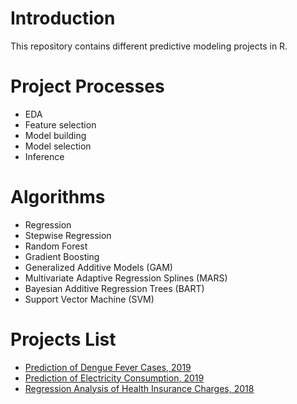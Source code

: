 # Introduction
This repository contains different predictive modeling projects in R.

# Project Processes
* EDA
* Feature selection
* Model building
* Model selection
* Inference

# Algorithms
* Regression
* Stepwise Regression
* Random Forest
* Gradient Boosting
* Generalized Additive Models (GAM)
* Multivariate Adaptive Regression Splines (MARS)
* Bayesian Additive Regression Trees (BART)
* Support Vector Machine (SVM)

# Projects List
* [Prediction of Dengue Fever Cases, 2019](https://github.com/ycc3041/Predictive-Modeling-in-R/blob/master/Project%20Documents/Prediction%20of%20Dengue%20Fever%20Cases.pdf)
* [Prediction of Electricity Consumption, 2019](https://github.com/ycc3041/Predictive-Modeling-in-R/blob/master/Project%20Documents/Prediction%20of%20Electricity%20Consumption.pdf)
* [Regression Analysis of Health Insurance Charges, 2018](https://github.com/ycc3041/Predictive-Modeling-in-R/blob/master/Project%20Documents/Regression%20Analysis%20of%20Health%20Insurance%20Charges.pdf)

